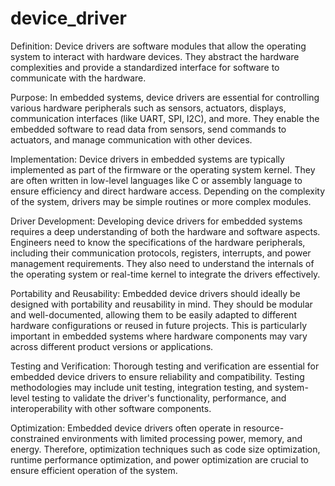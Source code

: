 # device_driver



Definition: Device drivers are software modules that allow the operating system to interact with hardware devices. They abstract the hardware complexities and provide a standardized interface for software to communicate with the hardware.

Purpose: In embedded systems, device drivers are essential for controlling various hardware peripherals such as sensors, actuators, displays, communication interfaces (like UART, SPI, I2C), and more. They enable the embedded software to read data from sensors, send commands to actuators, and manage communication with other devices.

Implementation: Device drivers in embedded systems are typically implemented as part of the firmware or the operating system kernel. They are often written in low-level languages like C or assembly language to ensure efficiency and direct hardware access. Depending on the complexity of the system, drivers may be simple routines or more complex modules.

Driver Development: Developing device drivers for embedded systems requires a deep understanding of both the hardware and software aspects. Engineers need to know the specifications of the hardware peripherals, including their communication protocols, registers, interrupts, and power management requirements. They also need to understand the internals of the operating system or real-time kernel to integrate the drivers effectively.

Portability and Reusability: Embedded device drivers should ideally be designed with portability and reusability in mind. They should be modular and well-documented, allowing them to be easily adapted to different hardware configurations or reused in future projects. This is particularly important in embedded systems where hardware components may vary across different product versions or applications.

Testing and Verification: Thorough testing and verification are essential for embedded device drivers to ensure reliability and compatibility. Testing methodologies may include unit testing, integration testing, and system-level testing to validate the driver's functionality, performance, and interoperability with other software components.

Optimization: Embedded device drivers often operate in resource-constrained environments with limited processing power, memory, and energy. Therefore, optimization techniques such as code size optimization, runtime performance optimization, and power optimization are crucial to ensure efficient operation of the system.
